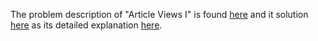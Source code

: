 The problem description of "Article Views I" is found [here](https://leetcode.com/problems/article-views-i/description/?envType=study-plan-v2&id=top-sql-50) and it solution [here](https://github.com/aurimas13/Solutions-To-Problems/blob/main/LeetCode/SQL%20Solutions/Article%20Views%20I/article.sql) as its detailed explanation [here](https://leetcode.com/problems/article-views-i/solutions/3542174/sql-solution/).